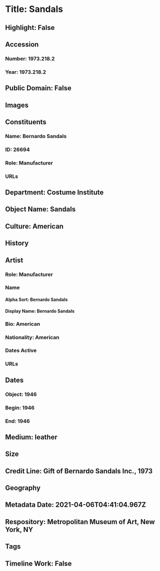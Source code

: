 # Title: Sandals
## Highlight: False
## Accession
### Number: 1973.218.2
### Year: 1973.218.2
## Public Domain: False
## Images
## Constituents
### Name: Bernardo Sandals
### ID: 26694
### Role: Manufacturer
### URLs
## Department: Costume Institute
## Object Name: Sandals
## Culture: American
## History
## Artist
### Role: Manufacturer
### Name
#### Alpha Sort: Bernardo Sandals
#### Display Name: Bernardo Sandals
### Bio: American
### Nationality: American
### Dates Active
### URLs
## Dates
### Object: 1946
### Begin: 1946
### End: 1946
## Medium: leather
## Size
## Credit Line: Gift of Bernardo Sandals Inc., 1973
## Geography
## Metadata Date: 2021-04-06T04:41:04.967Z
## Respository: Metropolitan Museum of Art, New York, NY
## Tags
## Timeline Work: False